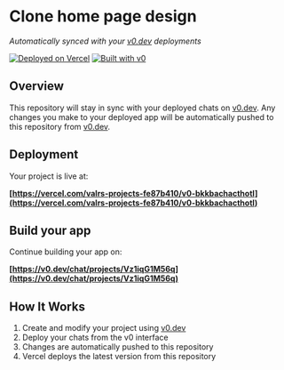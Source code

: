 # Clone home page design

*Automatically synced with your [v0.dev](https://v0.dev) deployments*

[![Deployed on Vercel](https://img.shields.io/badge/Deployed%20on-Vercel-black?style=for-the-badge&logo=vercel)](https://vercel.com/valrs-projects-fe87b410/v0-bkkbachacthotl)
[![Built with v0](https://img.shields.io/badge/Built%20with-v0.dev-black?style=for-the-badge)](https://v0.dev/chat/projects/Vz1iqG1M56q)

## Overview

This repository will stay in sync with your deployed chats on [v0.dev](https://v0.dev).
Any changes you make to your deployed app will be automatically pushed to this repository from [v0.dev](https://v0.dev).

## Deployment

Your project is live at:

**[https://vercel.com/valrs-projects-fe87b410/v0-bkkbachacthotl](https://vercel.com/valrs-projects-fe87b410/v0-bkkbachacthotl)**

## Build your app

Continue building your app on:

**[https://v0.dev/chat/projects/Vz1iqG1M56q](https://v0.dev/chat/projects/Vz1iqG1M56q)**

## How It Works

1. Create and modify your project using [v0.dev](https://v0.dev)
2. Deploy your chats from the v0 interface
3. Changes are automatically pushed to this repository
4. Vercel deploys the latest version from this repository
